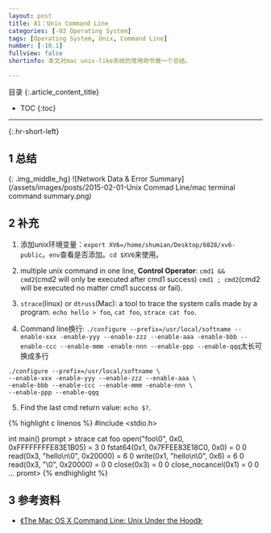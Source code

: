 ```yaml
---
layout: post
title: A1：Unix Command Line
categories: [-02 Operating System]
tags: [Operating System, Unix, Command Line]
number: [-10.1]
fullview: false
shortinfo: 本文对mac unix-like系统的常用命令做一个总结。

---
```

目录
{:.article_content_title}


* TOC
{:toc}

---
{:.hr-short-left}

## 1 总结 ##

{: .img_middle_hg}
![Network Data & Error Summary](/assets/images/posts/2015-02-01-Unix Commad Line/mac terminal command summary.png)


## 2 补充 

1. 添加unix环境变量：`export XV6=/home/shumian/Desktop/6828/xv6-public`。`env`查看是否添加。`cd $XV6`来使用。

2. multiple unix command in one line, **Control Operator**: `cmd1 && cmd2`(cmd2 will only be executed after cmd1 success)  `cmd1 ; cmd2`(cmd2 will be executed no matter cmd1 success or fail).

3. `strace`(linux) or `dtruss`(Mac): a tool to trace the system calls made by a program. `echo hello > foo`, `cat foo`, `strace cat foo`. 

4. Command line换行: ```./configure --prefix=/usr/local/softname --enable-xxx -enable-yyy --enable-zzz --enable-aaa -enable-bbb --enable-ccc --enable-mmm -enable-nnn --enable-ppp --enable-qqq```太长可换成多行
```
./configure --prefix=/usr/local/softname \
--enable-xxx -enable-yyy --enable-zzz --enable-aaa \
-enable-bbb --enable-ccc --enable-mmm -enable-nnn \
--enable-ppp --enable-qqq
```

5. Find the last cmd return value: `echo $?`.

{% highlight c linenos %}
#include <stdio.h>

int main()
prompt > strace cat foo
open("foo\0", 0x0, 0xFFFFFFFFE83E1B05)		 = 3 0
fstat64(0x1, 0x7FFEE83E18C0, 0x0)		 = 0 0
read(0x3, "hello\n\0", 0x20000)		 = 6 0
write(0x1, "hello\n\0", 0x6)		 = 6 0
read(0x3, "\0", 0x20000)		 = 0 0
close(0x3)		 = 0 0
close_nocancel(0x1)		 = 0 0
...
promt>
{% endhighlight %} 



## 3 参考资料 ##

- [《The Mac OS X Command Line: Unix Under the Hood》](https://www.amazon.com/Mac-OS-Command-Line-Under/dp/0782143547/ref=sr_1_1?ie=UTF8&qid=1476266069&sr=8-1&keywords=The+Mac%C2%AE+OS+X+Command+Line+Unix+Under+the+Hood);






